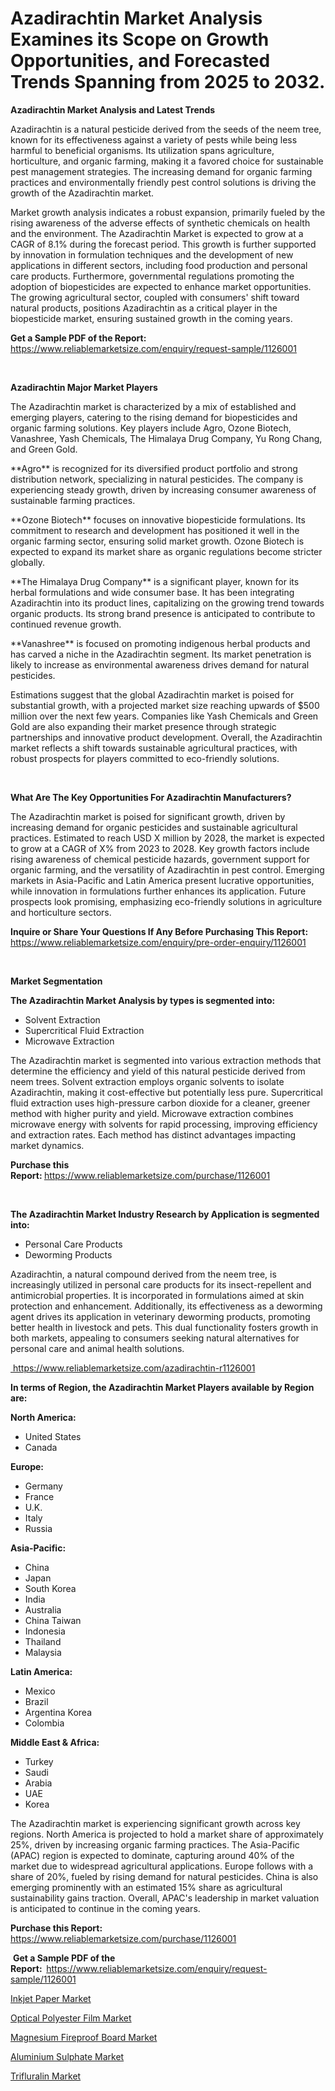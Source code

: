 <p><h1>Azadirachtin Market Analysis Examines its Scope on Growth Opportunities, and Forecasted Trends Spanning from 2025 to 2032.</h1></p><p><strong>Azadirachtin Market Analysis and Latest Trends</strong></p>
<p><p>Azadirachtin is a natural pesticide derived from the seeds of the neem tree, known for its effectiveness against a variety of pests while being less harmful to beneficial organisms. Its utilization spans agriculture, horticulture, and organic farming, making it a favored choice for sustainable pest management strategies. The increasing demand for organic farming practices and environmentally friendly pest control solutions is driving the growth of the Azadirachtin market.</p><p>Market growth analysis indicates a robust expansion, primarily fueled by the rising awareness of the adverse effects of synthetic chemicals on health and the environment. The Azadirachtin Market is expected to grow at a CAGR of 8.1% during the forecast period. This growth is further supported by innovation in formulation techniques and the development of new applications in different sectors, including food production and personal care products. Furthermore, governmental regulations promoting the adoption of biopesticides are expected to enhance market opportunities. The growing agricultural sector, coupled with consumers' shift toward natural products, positions Azadirachtin as a critical player in the biopesticide market, ensuring sustained growth in the coming years.</p></p>
<p><strong>Get a Sample PDF of the Report:&nbsp;</strong> <a href="https://www.reliablemarketsize.com/enquiry/request-sample/1126001?utm_campaign=1888&utm_medium=2&utm_source=Github&utm_content=ia&utm_term=02042025&utm_id=azadirachtin">https://www.reliablemarketsize.com/enquiry/request-sample/1126001</a></p>
<p>&nbsp;</p>
<p><strong>Azadirachtin Major Market Players</strong></p>
<p><p>The Azadirachtin market is characterized by a mix of established and emerging players, catering to the rising demand for biopesticides and organic farming solutions. Key players include Agro, Ozone Biotech, Vanashree, Yash Chemicals, The Himalaya Drug Company, Yu Rong Chang, and Green Gold. </p><p>**Agro** is recognized for its diversified product portfolio and strong distribution network, specializing in natural pesticides. The company is experiencing steady growth, driven by increasing consumer awareness of sustainable farming practices. </p><p>**Ozone Biotech** focuses on innovative biopesticide formulations. Its commitment to research and development has positioned it well in the organic farming sector, ensuring solid market growth. Ozone Biotech is expected to expand its market share as organic regulations become stricter globally.</p><p>**The Himalaya Drug Company** is a significant player, known for its herbal formulations and wide consumer base. It has been integrating Azadirachtin into its product lines, capitalizing on the growing trend towards organic products. Its strong brand presence is anticipated to contribute to continued revenue growth.</p><p>**Vanashree** is focused on promoting indigenous herbal products and has carved a niche in the Azadirachtin segment. Its market penetration is likely to increase as environmental awareness drives demand for natural pesticides.</p><p>Estimations suggest that the global Azadirachtin market is poised for substantial growth, with a projected market size reaching upwards of $500 million over the next few years. Companies like Yash Chemicals and Green Gold are also expanding their market presence through strategic partnerships and innovative product development. Overall, the Azadirachtin market reflects a shift towards sustainable agricultural practices, with robust prospects for players committed to eco-friendly solutions.</p></p>
<p>&nbsp;</p>
<p><strong>What Are The Key Opportunities For Azadirachtin Manufacturers?</strong></p>
<p><p>The Azadirachtin market is poised for significant growth, driven by increasing demand for organic pesticides and sustainable agricultural practices. Estimated to reach USD X million by 2028, the market is expected to grow at a CAGR of X% from 2023 to 2028. Key growth factors include rising awareness of chemical pesticide hazards, government support for organic farming, and the versatility of Azadirachtin in pest control. Emerging markets in Asia-Pacific and Latin America present lucrative opportunities, while innovation in formulations further enhances its application. Future prospects look promising, emphasizing eco-friendly solutions in agriculture and horticulture sectors.</p></p>
<p><strong>Inquire or Share Your Questions If Any Before Purchasing This Report:</strong> <a href="https://www.reliablemarketsize.com/enquiry/pre-order-enquiry/1126001?utm_campaign=1888&utm_medium=2&utm_source=Github&utm_content=ia&utm_term=02042025&utm_id=azadirachtin">https://www.reliablemarketsize.com/enquiry/pre-order-enquiry/1126001</a></p>
<p>&nbsp;</p>
<p><strong>Market Segmentation</strong></p>
<p><strong>The Azadirachtin Market Analysis by types is segmented into:</strong></p>
<p><ul><li>Solvent Extraction</li><li>Supercritical Fluid Extraction</li><li>Microwave Extraction</li></ul></p>
<p><p>The Azadirachtin market is segmented into various extraction methods that determine the efficiency and yield of this natural pesticide derived from neem trees. Solvent extraction employs organic solvents to isolate Azadirachtin, making it cost-effective but potentially less pure. Supercritical fluid extraction uses high-pressure carbon dioxide for a cleaner, greener method with higher purity and yield. Microwave extraction combines microwave energy with solvents for rapid processing, improving efficiency and extraction rates. Each method has distinct advantages impacting market dynamics.</p></p>
<p><strong>Purchase this Report:&nbsp;</strong><a href="https://www.reliablemarketsize.com/purchase/1126001?utm_campaign=1888&utm_medium=2&utm_source=Github&utm_content=ia&utm_term=02042025&utm_id=azadirachtin">https://www.reliablemarketsize.com/purchase/1126001</a></p>
<p>&nbsp;</p>
<p><strong>The Azadirachtin Market Industry Research by Application is segmented into:</strong></p>
<p><ul><li>Personal Care Products</li><li>Deworming Products</li></ul></p>
<p><p>Azadirachtin, a natural compound derived from the neem tree, is increasingly utilized in personal care products for its insect-repellent and antimicrobial properties. It is incorporated in formulations aimed at skin protection and enhancement. Additionally, its effectiveness as a deworming agent drives its application in veterinary deworming products, promoting better health in livestock and pets. This dual functionality fosters growth in both markets, appealing to consumers seeking natural alternatives for personal care and animal health solutions.</p></p>
<p><a href="https://www.reliablemarketsize.com/azadirachtin-r1126001?utm_campaign=1888&utm_medium=2&utm_source=Github&utm_content=ia&utm_term=02042025&utm_id=azadirachtin">&nbsp;https://www.reliablemarketsize.com/azadirachtin-r1126001</a></p>
<p><strong>In terms of Region, the Azadirachtin Market Players available by Region are:</strong></p>
<p>
    <p> <strong> North America: </strong>
        <ul>
            <li>United States</li>
            <li>Canada</li>
        </ul>
        </p> 
    <p> <strong> Europe: </strong>
        <ul>
            <li>Germany</li>
            <li>France</li>
            <li>U.K.</li>
            <li>Italy</li>
            <li>Russia</li>
        </ul>
        </p> 
    <p> <strong> Asia-Pacific: </strong>
        <ul>
            <li>China</li>
            <li>Japan</li>
            <li>South Korea</li>
            <li>India</li>
            <li>Australia</li>
            <li>China Taiwan</li>
            <li>Indonesia</li>
            <li>Thailand</li>
            <li>Malaysia</li>
        </ul>
        </p> 
    <p> <strong> Latin America: </strong>
        <ul>
            <li>Mexico</li>
            <li>Brazil</li>
            <li>Argentina Korea</li>
            <li>Colombia</li>
        </ul>
        </p> 
    <p> <strong> Middle East & Africa: </strong>
        <ul>
            <li>Turkey</li>
            <li>Saudi</li>
            <li>Arabia</li>
            <li>UAE</li>
            <li>Korea</li>
        </ul>
    </p>
    </p>
<p><p>The Azadirachtin market is experiencing significant growth across key regions. North America is projected to hold a market share of approximately 25%, driven by increasing organic farming practices. The Asia-Pacific (APAC) region is expected to dominate, capturing around 40% of the market due to widespread agricultural applications. Europe follows with a share of 20%, fueled by rising demand for natural pesticides. China is also emerging prominently with an estimated 15% share as agricultural sustainability gains traction. Overall, APAC's leadership in market valuation is anticipated to continue in the coming years.</p></p>
<p><strong>Purchase this Report: </strong><a href="https://www.reliablemarketsize.com/purchase/1126001?utm_campaign=1888&utm_medium=2&utm_source=Github&utm_content=ia&utm_term=02042025&utm_id=azadirachtin">https://www.reliablemarketsize.com/purchase/1126001</a></p>
<p>&nbsp;<strong>Get a Sample PDF of the Report:&nbsp;&nbsp;</strong><a href="https://www.reliablemarketsize.com/enquiry/request-sample/1126001?utm_campaign=1888&utm_medium=2&utm_source=Github&utm_content=ia&utm_term=02042025&utm_id=azadirachtin">https://www.reliablemarketsize.com/enquiry/request-sample/1126001</a></p>
<p><strong></strong></p>
<p><p><a href="https://github.com/gulaimolin/Market-Research-Report-List-7/blob/main/inkjet-paper-market.md?utm_campaign=1888&utm_medium=2&utm_source=Github&utm_content=ia&utm_term=02042025&utm_id=azadirachtin">Inkjet Paper Market</a></p><p><a href="https://github.com/parthplagaf6/Market-Research-Report-List-1/blob/main/optical-polyester-film-market.md?utm_campaign=1888&utm_medium=2&utm_source=Github&utm_content=ia&utm_term=02042025&utm_id=azadirachtin">Optical Polyester Film Market</a></p><p><a href="https://github.com/shamprenadw7/Market-Research-Report-List-1/blob/main/magnesium-fireproof-board-market.md?utm_campaign=1888&utm_medium=2&utm_source=Github&utm_content=ia&utm_term=02042025&utm_id=azadirachtin">Magnesium Fireproof Board Market</a></p><p><a href="https://github.com/abararybar2x/Market-Research-Report-List-1/blob/main/aluminium-sulphate-market.md?utm_campaign=1888&utm_medium=2&utm_source=Github&utm_content=ia&utm_term=02042025&utm_id=azadirachtin">Aluminium Sulphate Market</a></p><p><a href="https://github.com/estaykaleslo/Market-Research-Report-List-1/blob/main/trifluralin-market.md?utm_campaign=1888&utm_medium=2&utm_source=Github&utm_content=ia&utm_term=02042025&utm_id=azadirachtin">Trifluralin Market</a></p></p>